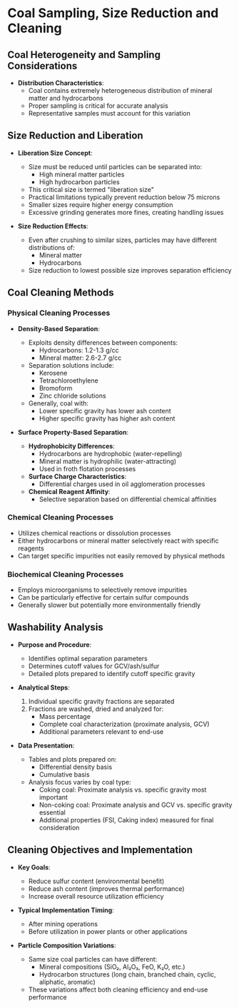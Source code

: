 # Coal Sampling, Size Reduction and Cleaning

## Coal Heterogeneity and Sampling Considerations

- **Distribution Characteristics**:
  - Coal contains extremely heterogeneous distribution of mineral matter and hydrocarbons
  - Proper sampling is critical for accurate analysis
  - Representative samples must account for this variation

## Size Reduction and Liberation

- **Liberation Size Concept**:
  - Size must be reduced until particles can be separated into:
    - High mineral matter particles
    - High hydrocarbon particles
  - This critical size is termed "liberation size"
  - Practical limitations typically prevent reduction below 75 microns
  - Smaller sizes require higher energy consumption
  - Excessive grinding generates more fines, creating handling issues

- **Size Reduction Effects**:
  - Even after crushing to similar sizes, particles may have different distributions of:
    - Mineral matter
    - Hydrocarbons
  - Size reduction to lowest possible size improves separation efficiency

## Coal Cleaning Methods

### Physical Cleaning Processes

- **Density-Based Separation**:
  - Exploits density differences between components:
    - Hydrocarbons: 1.2-1.3 g/cc
    - Mineral matter: 2.6-2.7 g/cc
  - Separation solutions include:
    - Kerosene
    - Tetrachloroethylene
    - Bromoform
    - Zinc chloride solutions
  - Generally, coal with:
    - Lower specific gravity has lower ash content
    - Higher specific gravity has higher ash content

- **Surface Property-Based Separation**:
  - **Hydrophobicity Differences**:
    - Hydrocarbons are hydrophobic (water-repelling)
    - Mineral matter is hydrophilic (water-attracting)
    - Used in froth flotation processes
  - **Surface Charge Characteristics**:
    - Differential charges used in oil agglomeration processes
  - **Chemical Reagent Affinity**:
    - Selective separation based on differential chemical affinities

### Chemical Cleaning Processes

- Utilizes chemical reactions or dissolution processes
- Either hydrocarbons or mineral matter selectively react with specific reagents
- Can target specific impurities not easily removed by physical methods

### Biochemical Cleaning Processes

- Employs microorganisms to selectively remove impurities
- Can be particularly effective for certain sulfur compounds
- Generally slower but potentially more environmentally friendly

## Washability Analysis

- **Purpose and Procedure**:
  - Identifies optimal separation parameters
  - Determines cutoff values for GCV/ash/sulfur
  - Detailed plots prepared to identify cutoff specific gravity

- **Analytical Steps**:
  1. Individual specific gravity fractions are separated
  2. Fractions are washed, dried and analyzed for:
     - Mass percentage
     - Complete coal characterization (proximate analysis, GCV)
     - Additional parameters relevant to end-use

- **Data Presentation**:
  - Tables and plots prepared on:
    - Differential density basis
    - Cumulative basis
  - Analysis focus varies by coal type:
    - Coking coal: Proximate analysis vs. specific gravity most important
    - Non-coking coal: Proximate analysis and GCV vs. specific gravity essential
    - Additional properties (FSI, Caking index) measured for final consideration

## Cleaning Objectives and Implementation

- **Key Goals**:
  - Reduce sulfur content (environmental benefit)
  - Reduce ash content (improves thermal performance)
  - Increase overall resource utilization efficiency

- **Typical Implementation Timing**:
  - After mining operations
  - Before utilization in power plants or other applications

- **Particle Composition Variations**:
  - Same size coal particles can have different:
    - Mineral compositions (SiO₂, Al₂O₃, FeO, K₂O, etc.)
    - Hydrocarbon structures (long chain, branched chain, cyclic, aliphatic, aromatic)
  - These variations affect both cleaning efficiency and end-use performance

